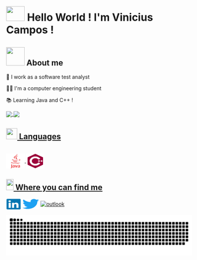 # <img src="https://media.giphy.com/media/26Fxy3Iz1ari8oytO/giphy.gif" width="50" height="40"> Hello World ! I'm Vinicius Campos ! 

## <img alignment="bottom" src="https://media.giphy.com/media/Bb9PJ6oiXKTJsjoa2v/giphy.gif" width="50" height="50"> About me

💼 I work as a software test analyst

👨‍💻 I'm a computer engineering student

📚 Learning Java and C++ !

 <div>
  <a href="https://github.com/vinicius01cs">
  <img align="center" height="180em" src="https://github-readme-stats.vercel.app/api?username=vinicius01cs&show_icons=true&theme=chartreuse-dark&include_all_commits=true&count_private=true"/>
  <img align="center" height="180em" src="https://github-readme-stats.vercel.app/api/top-langs/?username=vinicius01cs&theme=chartreuse-dark"/>
   
</div>
 
 ## <img src="https://media.giphy.com/media/WFZvB7VIXBgiz3oDXE/giphy.gif" height="30" width="30"> Languages

 <div style="display: inline_block"><br>
  <img align="center" alt="java"  height="40" width="50" src="https://raw.githubusercontent.com/devicons/devicon/master/icons/java/java-plain-wordmark.svg">
  <img align="center" alt="cpp" height="40" width="50" src="https://raw.githubusercontent.com/devicons/devicon/master/icons/cplusplus/cplusplus-plain.svg">
 </div>
 
 ## <img src="https://media.giphy.com/media/EOIQArrlGT8SeIvYma/giphy.gif" width="20" height="30"> Where you can find me
 
  <div>
   <a href="https://www.linkedin.com/in/vinicius01cs/" target="_blank"><img align="center" alt="linkedin" height="30" width="40" src="https://raw.githubusercontent.com/devicons/devicon/master/icons/linkedin/linkedin-original.svg" target="_blank"></a>
   <a href="https://twitter.com/vinicius01cs" target="_blank"><img align="center" alt="twitter" height="27" width="45" src="https://raw.githubusercontent.com/devicons/devicon/master/icons/twitter/twitter-original.svg" target="_blank"></a>
   <a href="mailto:vinicius_cs_01@hotmail.com" target="_blank"><img align="center" alt="outlook" src="https://img.shields.io/badge/Microsoft_Outlook-0078D4?style=for-the-badge&logo=microsoft-outlook&logoColor=white"></a>
   
   ![Snake animation](https://github.com/vinicius01cs/vinicius01cs/blob/output/github-contribution-grid-snake.svg)
  </div>
 
